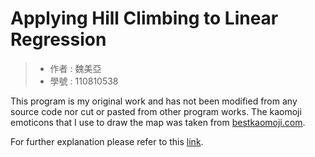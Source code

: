 # Applying Hill Climbing to Linear Regression
> * 作者 : 魏美亞
> * 學號 : 110810538

This program is my original work and has not been modified from any source code nor cut or pasted from other program works. The kaomoji emoticons that I use to draw the map was taken from [bestkaomoji.com](https://bestkaomoji.com/black-large-square/).

For further explanation please refer to this [link](https://github.com/NubletZ/myNotes/blob/master/allNotes/AI-110/Week4.md).